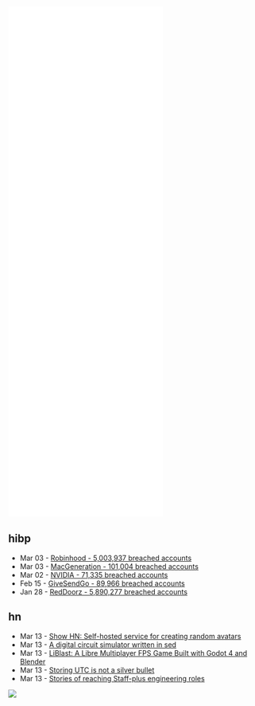 ![Metrics](https://raw.githubusercontent.com/phixion/phixion/master/metrics.svg)

## hibp

<!--
for https://github.com/phixion/phixion/blob/main/.github/workflows/feeds.yml
-->
<!--START_SECTION:haveibeenpwnd-->
- Mar 03 - [Robinhood - 5,003,937 breached accounts](https://haveibeenpwned.com/PwnedWebsites#Robinhood)
- Mar 03 - [MacGeneration - 101,004 breached accounts](https://haveibeenpwned.com/PwnedWebsites#MacGeneration)
- Mar 02 - [NVIDIA - 71,335 breached accounts](https://haveibeenpwned.com/PwnedWebsites#NVIDIA)
- Feb 15 - [GiveSendGo - 89,966 breached accounts](https://haveibeenpwned.com/PwnedWebsites#GiveSendGo)
- Jan 28 - [RedDoorz - 5,890,277 breached accounts](https://haveibeenpwned.com/PwnedWebsites#RedDoorz)
<!--END_SECTION:haveibeenpwnd-->

## hn

<!--
for https://github.com/phixion/phixion/blob/main/.github/workflows/feeds.yml
-->
<!--START_SECTION:hn-->
- Mar 13 - [Show HN: Self-hosted service for creating random avatars](https://github.com/frncsdrk/avatar)
- Mar 13 - [A digital circuit simulator written in sed](https://fideo.info/wiki.lua/blog/sed-circuit-simulator)
- Mar 13 - [LiBlast: A Libre Multiplayer FPS Game Built with Godot 4 and Blender](https://codeberg.org/unfa/Liblast)
- Mar 13 - [Storing UTC is not a silver bullet](https://codeblog.jonskeet.uk/2019/03/27/storing-utc-is-not-a-silver-bullet/)
- Mar 13 - [Stories of reaching Staff-plus engineering roles](https://staffeng.com/)
<!--END_SECTION:hn-->

<!--
for https://yhype.me
-->
![](https://hit.yhype.me/github/profile?user_id=13013670)
